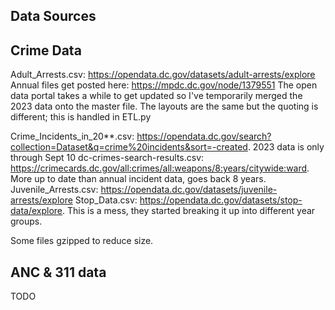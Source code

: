 Data Sources
---

## Crime Data
Adult_Arrests.csv: https://opendata.dc.gov/datasets/adult-arrests/explore
Annual files get posted here: https://mpdc.dc.gov/node/1379551
The open data portal takes a while to get updated so I've temporarily merged the 2023 data onto the master file. The layouts are the same but the quoting is different; this is handled in ETL.py

Crime_Incidents_in_20**.csv: https://opendata.dc.gov/search?collection=Dataset&q=crime%20incidents&sort=-created. 2023 data is only through Sept 10
dc-crimes-search-results.csv: https://crimecards.dc.gov/all:crimes/all:weapons/8:years/citywide:ward. More up to date than annual incident data, goes back 8 years.
Juvenile_Arrests.csv: https://opendata.dc.gov/datasets/juvenile-arrests/explore
Stop_Data.csv: https://opendata.dc.gov/datasets/stop-data/explore. This is a mess, they started breaking it up into different year groups.

Some files gzipped to reduce size.

## ANC & 311 data
TODO
